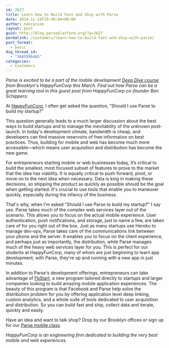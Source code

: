 ```yaml
---
id: 2627
title: Learn How to Build Fast and Ship with Parse
date: 2014-11-24T19:40:04+00:00
author: nancyxiao
layout: post
guid: http://blog.parseplatform.org/?p=2627
permalink: /customers/learn-how-to-build-fast-and-ship-with-parse/
post_format:
  - basic
dsq_thread_id:
  - "3685596465"
categories:
  - Customers
---
```

_Parse is excited to be a part of the mobile development <a href="http://www.hfcacademy.com/deepdive" target="_blank">Deep Dive course</a> from Brooklyn's HappyFunCorp this March. Find out how Parse can be a great learning tool in this guest post from HappyFunCorp co-founder Ben Schippers:_

At [HappyFunCorp](http://happyfuncorp.com/), I often get asked the question, “Should I use Parse to build my startup?”

This question generally leads to a much larger discussion about the best ways to build startups and to manage the inevitability of the unknown post-launch. In today's development climate, bandwidth is cheap, and developers can find massive reservoirs of free information on best practices. Thus, building for mobile and web has become much more accessible—which means user acquisition and distribution has become the new game.

For entrepreneurs starting mobile or web businesses today, it’s critical to build the smallest, most focused subset of features to prove to the market that the idea has viability. It is equally critical to push forward, pivot, or move on to the next idea when necessary. Data is king in making these decisions, so shipping the product as quickly as possible should be the goal when getting started. It's crucial to use tools that enable you to maneuver quickly, especially during the infancy of the business.

That's why, when I'm asked "Should I use Parse to build my startup?” I say yes. Parse takes much of the complex web services layer out of the scenario. This allows you to focus on the actual mobile experience. User authentication, push notifications, and storage, just to name a few, are taken care of for you right out of the box. Just as many startups use Heroku to manage dev-ops, Parse takes care of the communications link between your phone and the server. It enables you to focus on the client experience, and perhaps just as importantly, the distribution, while Parse manages much of the heavy web services layer for you. This is perfect for our students at HappyFunCorp, many of whom are just beginning to learn app development; with Parse, they're up and running with a new app in just minutes.

In addition to Parse's development offerings, entrepreneurs can take advantage of [FbStart](https://developers.facebook.com/products/fb-start), a new program tailored directly to startups and larger companies looking to build amazing mobile application experiences. The beauty of this program is that Facebook and Parse help solve the distribution problem for you by offering application level deep linking, custom analytics, and a whole suite of tools dedicated to user acquisition and distribution. So you can build fast and ship, collect data and iterate, quickly and easily.

Have an idea and want to talk shop? Drop by our Brooklyn offices or sign up for our [Parse mobile class](http://www.hfcacademy.com/deepdive).

_HappyFunCorp is an engineering firm dedicated to building the very best mobile and web experiences._